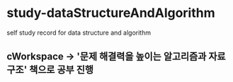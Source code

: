 # study-dataStructureAndAlgorithm
self study record for data structure and algorithm

## cWorkspace &rarr; '문제 해결력을 높이는 알고리즘과 자료 구조' 책으로 공부 진행

